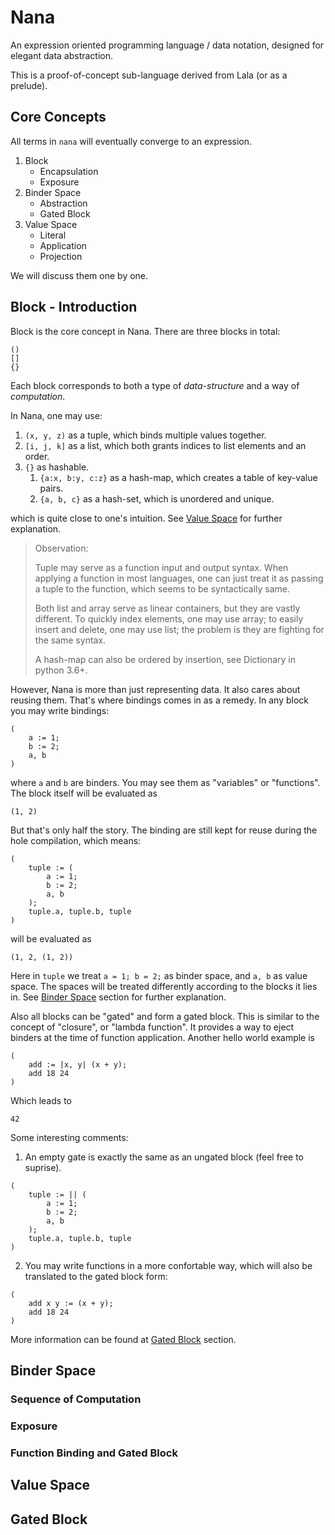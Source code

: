 # Nana

An expression oriented programming language / data notation, designed for elegant data abstraction.

This is a proof-of-concept sub-language derived from Lala (or as a prelude).

## Core Concepts

All terms in `nana` will eventually converge to an expression.

1. Block
    - Encapsulation
    - Exposure
2. Binder Space
    - Abstraction
    - Gated Block
3. Value Space
    - Literal
    - Application
    - Projection

We will discuss them one by one.

## Block - Introduction

Block is the core concept in Nana. There are three blocks in total:

```nana
()
[]
{}
```

Each block corresponds to both a type of *data-structure* and a way of *computation*.

In Nana, one may use:

1. `(x, y, z)` as a tuple, which binds multiple values together. 
2. `[i, j, k]` as a list, which both grants indices to list elements and an order.
3. `{}` as hashable.
    1. `{a:x, b:y, c:z}` as a hash-map, which creates a table of key-value pairs.
    2. `{a, b, c}` as a hash-set, which is unordered and unique.

which is quite close to one's intuition. See [Value Space](#value-space) for further explanation.

> Observation: 
> 
> Tuple may serve as a function input and output syntax. When applying a function in most languages, one can just treat it as passing a tuple to the function, which seems to be syntactically same.
> 
> Both list and array serve as linear containers, but they are vastly different. To quickly index elements, one may use array; to easily insert and delete, one may use list; the problem is they are fighting for the same syntax. 
> 
> A hash-map can also be ordered by insertion, see Dictionary in python 3.6+.
> 

However, Nana is more than just representing data. It also cares about reusing them. That's where bindings comes in as a remedy. In any block you may write bindings:

```nana
(
    a := 1;
    b := 2;
    a, b
)
```

where `a` and `b` are binders. You may see them as "variables" or "functions". The block itself will be evaluated as

```nana
(1, 2)
```

But that's only half the story. The binding are still kept for reuse during the hole compilation, which means:

```nana
(
    tuple := (
        a := 1;
        b := 2;
        a, b
    );
    tuple.a, tuple.b, tuple
)
```

will be evaluated as

```nana
(1, 2, (1, 2))
```

Here in `tuple` we treat `a = 1; b = 2;` as binder space, and `a, b` as value space. The spaces will be treated differently according to the blocks it lies in. See [Binder Space](#binder-space) section for further explanation.

Also all blocks can be "gated" and form a gated block. This is similar to the concept of "closure", or "lambda function". It provides a way to eject binders at the time of function application. Another hello world example is

```nana
(
    add := |x, y| (x + y);
    add 18 24
)
```

Which leads to

```nana
42
```

Some interesting comments:
1. An empty gate is exactly the same as an ungated block (feel free to suprise).
```nana
(
    tuple := || (
        a := 1;
        b := 2;
        a, b
    );
    tuple.a, tuple.b, tuple
)
```
2. You may write functions in a more confortable way, which will also be translated to the gated block form:
```nana
(
    add x y := (x + y);
    add 18 24
)
```

More information can be found at [Gated Block](#gated-block) section.

## Binder Space

### Sequence of Computation


### Exposure

### Function Binding and Gated Block



## Value Space



## Gated Block
